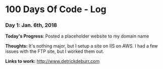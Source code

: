 # 100 Days Of Code - Log

### Day 1: Jan. 6th, 2018

**Today's Progress**: Posted a placeholder website to my domain name

**Thoughts:** It's nothing major, but I setup a site on IIS on AWS. I had a few issues with the FTP site, but I worked them out. 

**Links to work:** 
http://www.detrickdeburr.com

